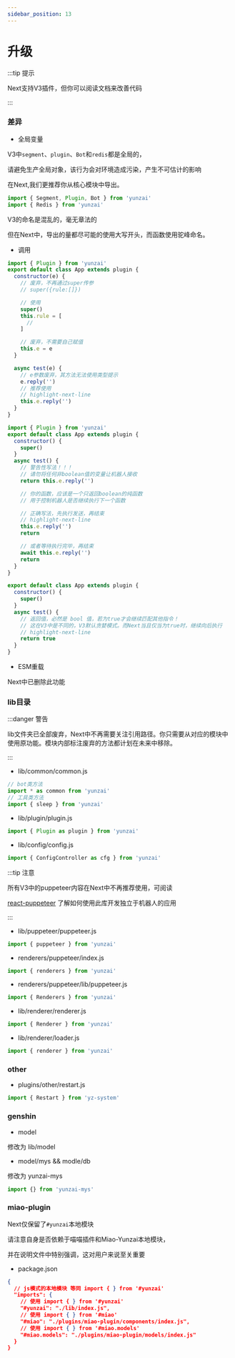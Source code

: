 ```yaml
---
sidebar_position: 13
---
```


# 升级

:::tip 提示

Next支持V3插件，但你可以阅读文档来改善代码

:::

### 差异

- 全局变量

V3中`segment`、`plugin`、`Bot`和`redis`都是全局的，

请避免生产全局对象，该行为会对环境造成污染，产生不可估计的影响

在Next,我们更推荐你从核心模块中导出。

```ts
import { Segment, Plugin, Bot } from 'yunzai'
import { Redis } from 'yunzai'
```

V3的命名是混乱的，毫无章法的

但在Next中，导出的量都尽可能的使用大写开头，而函数使用驼峰命名。

- 调用

```js title="./message.js"
import { Plugin } from 'yunzai'
export default class App extends plugin {
  constructor(e) {
    // 废弃，不再通过super传参
    // super({rule:[]})

    // 使用
    super()
    this.rule = [
      //
    ]

    // 废弃，不需要自己赋值
    this.e = e
  }

  async test(e) {
    // e参数废弃，其方法无法使用类型提示
    e.reply('')
    // 推荐使用
    // highlight-next-line
    this.e.reply('')
  }
}
```

```js title="./message.js"
import { Plugin } from 'yunzai'
export default class App extends plugin {
  constructor() {
    super()
  }
  async test() {
    // 警告性写法！！！
    // 请勿将任何非boolean值的变量让机器人接收
    return this.e.reply('')

    // 你的函数，应该是一个只返回boolean的纯函数
    // 用于控制机器人是否继续执行下一个函数

    // 正确写法，先执行发送，再结束
    // highlight-next-line
    this.e.reply('')
    return

    // 或者等待执行完毕，再结束
    await this.e.reply('')
    return
  }
}
```

```js title="./message.js"
export default class App extends plugin {
  constructor() {
    super()
  }
  async test() {
    // 返回值，必然是 bool 值，若为true才会继续匹配其他指令！
    // 这在V3中是不同的，V3默认贪婪模式。而Next当且仅当为true时，继续向后执行
    // highlight-next-line
    return true
  }
}
```

- ESM重载

Next中已删除此功能

### lib目录

:::danger 警告

lib文件夹已全部废弃，Next中不再需要关注引用路径。你只需要从对应的模块中使用原功能。模块内部标注废弃的方法都计划在未来中移除。

:::

- lib/common/common.js

```ts
// bot类方法
import * as common from 'yunzai'
// 工具类方法
import { sleep } from 'yunzai'
```

- lib/plugin/plugin.js

```ts
import { Plugin as plugin } from 'yunzai'
```

- lib/config/config.js

```ts
import { ConfigController as cfg } from 'yunzai'
```

:::tip 注意

所有V3中的puppeteer内容在Next中不再推荐使用，可阅读

[react-puppeteer](https://github.com/lemonade-lab/react-puppeteer) 了解如何使用此库开发独立于机器人的应用

:::

- lib/puppeteer/puppeteer.js

```ts
import { puppeteer } from 'yunzai'
```

- renderers/puppeteer/index.js

```ts
import { renderers } from 'yunzai'
```

- renderers/puppeteer/lib/puppeteer.js

```ts
import { Renderers } from 'yunzai'
```

- lib/renderer/renderer.js

```ts
import { Renderer } from 'yunzai'
```

- lib/renderer/loader.js

```ts
import { renderer } from 'yunzai'
```

### other

- plugins/other/restart.js

```ts
import { Restart } from 'yz-system'
```

### genshin

- model

修改为 lib/model

- model/mys && modle/db

修改为 yunzai-mys

```ts
import {} from 'yunzai-mys'
```

### miao-plugin

Next仅保留了`#yunzai`本地模块

请注意自身是否依赖于喵喵插件和Miao-Yunzai本地模块，

并在说明文件中特别强调，这对用户来说至关重要

- package.json

```json
{
  // js模式的本地模块 等同 import { } from '#yunzai'
  "imports": {
    // 使用 import { } from '#yunzai'
    "#yunzai": "./lib/index.js",
    // 使用 import { } from '#miao'
    "#miao": "./plugins/miao-plugin/components/index.js",
    // 使用 import { } from '#miao.models'
    "#miao.models": "./plugins/miao-plugin/models/index.js"
  }
}
```
